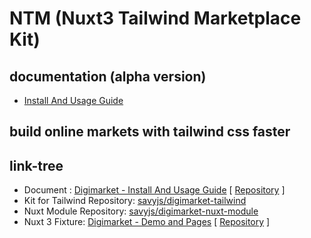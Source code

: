 
# NTM (Nuxt3 Tailwind Marketplace Kit)

## documentation (alpha version)

- [Install And Usage Guide](https://digimarket.savyjs.com)

## build online markets with tailwind css faster



## link-tree

- Document : [Digimarket - Install And Usage Guide](https://digimarket.savyjs.com) [ [Repository](https://github.com/savyjs/digimarket)  ]
- Kit for Tailwind Repository:  [savyjs/digimarket-tailwind](https://github.com/savyjs/digimarket-tailwind)
- Nuxt Module Repository: [savyjs/digimarket-nuxt-module](https://github.com/savyjs/digimarket-nuxt-module) 
- Nuxt 3 Fixture:  [Digimarket - Demo and Pages](https://diginuxt.savyjs.com) [ [Repository](https://github.com/savyjs/digimarket-nuxt)  ]
